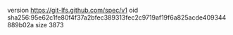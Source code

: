 version https://git-lfs.github.com/spec/v1
oid sha256:95e62c1fe80f4f37a2bfec389313fec2c9719af19f6a825acde409344889b02a
size 3873
